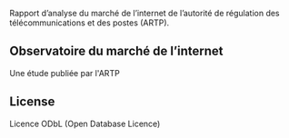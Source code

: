 Rapport d’analyse du marché de l’internet de l’autorité de régulation des télécommunications et des postes (ARTP).

## Observatoire du marché de l’internet 

Une étude publiée par l'ARTP

## License
Licence ODbL (Open Database Licence)